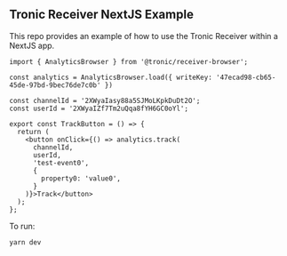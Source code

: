 ## Tronic Receiver NextJS Example

This repo provides an example of how to use the Tronic Receiver within a NextJS app.

````
import { AnalyticsBrowser } from '@tronic/receiver-browser';

const analytics = AnalyticsBrowser.load({ writeKey: '47ecad98-cb65-45de-97bd-9bec76de7c0b' })

const channelId = '2XWyaIasy88a5SJMoLKpkDuDt2O';
const userId = '2XWyaIZf7Tm2uQqa8fYH6GC0oYl';

export const TrackButton = () => {
  return (
    <button onClick={() => analytics.track(
      channelId,
      userId,
      'test-event0',
      {
        property0: 'value0',
      }
    )}>Track</button>
  );
};
````

To run:
```bash
yarn dev
```
